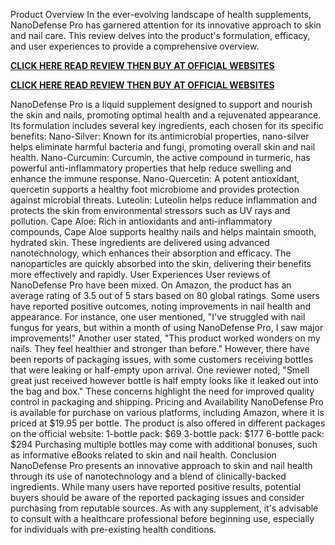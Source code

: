 Product Overview
In the ever-evolving landscape of health supplements, NanoDefense Pro has garnered attention for its innovative approach to skin and nail care. This review delves into the product's formulation, efficacy, and user experiences to provide a comprehensive overview.


**[CLICK HERE READ REVIEW THEN BUY AT OFFICIAL WEBSITES](https://4fcd5xy9mqoxv5-ec7v7s2qqy0.hop.clickbank.net)**

**[CLICK HERE READ REVIEW THEN BUY AT OFFICIAL WEBSITES](https://4fcd5xy9mqoxv5-ec7v7s2qqy0.hop.clickbank.net)**


NanoDefense Pro is a liquid supplement designed to support and nourish the skin and nails, promoting optimal health and a rejuvenated appearance. Its formulation includes several key ingredients, each chosen for its specific benefits:
Nano-Silver: Known for its antimicrobial properties, nano-silver helps eliminate harmful bacteria and fungi, promoting overall skin and nail health.
Nano-Curcumin: Curcumin, the active compound in turmeric, has powerful anti-inflammatory properties that help reduce swelling and enhance the immune response.
Nano-Quercetin: A potent antioxidant, quercetin supports a healthy foot microbiome and provides protection against microbial threats.
Luteolin: Luteolin helps reduce inflammation and protects the skin from environmental stressors such as UV rays and pollution.
Cape Aloe: Rich in antioxidants and anti-inflammatory compounds, Cape Aloe supports healthy nails and helps maintain smooth, hydrated skin.
These ingredients are delivered using advanced nanotechnology, which enhances their absorption and efficacy. The nanoparticles are quickly absorbed into the skin, delivering their benefits more effectively and rapidly.
User Experiences
User reviews of NanoDefense Pro have been mixed. On Amazon, the product has an average rating of 3.5 out of 5 stars based on 80 global ratings. Some users have reported positive outcomes, noting improvements in nail health and appearance. For instance, one user mentioned, "I've struggled with nail fungus for years, but within a month of using NanoDefense Pro, I saw major improvements!" Another user stated, "This product worked wonders on my nails. They feel healthier and stronger than before."
However, there have been reports of packaging issues, with some customers receiving bottles that were leaking or half-empty upon arrival. One reviewer noted, "Smell great just received however bottle is half empty looks like it leaked out into the bag and box." These concerns highlight the need for improved quality control in packaging and shipping.
Pricing and Availability
NanoDefense Pro is available for purchase on various platforms, including Amazon, where it is priced at $19.95 per bottle. The product is also offered in different packages on the official website:
1-bottle pack: $69
3-bottle pack: $177
6-bottle pack: $294
Purchasing multiple bottles may come with additional bonuses, such as informative eBooks related to skin and nail health.
Conclusion
NanoDefense Pro presents an innovative approach to skin and nail health through its use of nanotechnology and a blend of clinically-backed ingredients. While many users have reported positive results, potential buyers should be aware of the reported packaging issues and consider purchasing from reputable sources. As with any supplement, it's advisable to consult with a healthcare professional before beginning use, especially for individuals with pre-existing health conditions.
